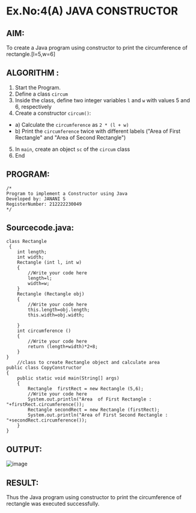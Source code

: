 # Ex.No:4(A)  JAVA CONSTRUCTOR
## AIM:
To create a Java program using constructor to print the circumference of rectangle.[l=5,w=6]

## ALGORITHM :
1. Start the Program.
2.	Define a class `circum`
3.	Inside the class, define two integer variables `l` and `w` with values 5 and 6, respectively
4.	Create a constructor `circum()`:
-	a) Calculate the `circumference` as `2 * (l + w)`
-	b) Print the `circumference` twice with different labels ("Area of First Rectangle" and "Area of Second Rectangle")
5.	In `main`, create an object `sc` of the `circum` class
6.	End

## PROGRAM:
 ```
/*
Program to implement a Constructor using Java
Developed by: JANANI S
RegisterNumber: 212222230049
*/
```

## Sourcecode.java:
```
class Rectangle 
 { 
    int length;
    int width;
    Rectangle (int l, int w) 
    {  
        //Write your code here
        length=l;
        width=w;
    } 
    Rectangle (Rectangle obj) 
    { 
        //Write your code here
        this.length=obj.length;
        this.width=obj.width;
        
    } 
    int circumference () 
    { 
        //Write your code here
        return (length+width)*2+8;
    } 
} 
    //class to create Rectangle object and calculate area 
public class CopyConstructor 
{ 
    public static void main(String[] args) 
    { 
        Rectangle  firstRect = new Rectangle (5,6); 
        //Write your code here
        System.out.println("Area  of First Rectangle : "+firstRect.circumference());
        Rectangle secondRect = new Rectangle (firstRect);
        System.out.println("Area of First Second Rectangle : "+secondRect.circumference());
    } 
} 
```

## OUTPUT:

![image](https://github.com/user-attachments/assets/9af2a8b0-1ca1-4238-ad7c-deda44ce8c82)

## RESULT:
Thus the Java program using constructor to print the circumference of rectangle was executed successfully.
